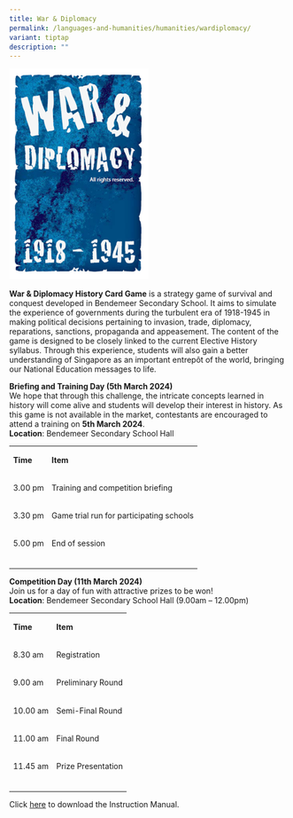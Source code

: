 ```yaml
---
title: War & Diplomacy
permalink: /languages-and-humanities/humanities/wardiplomacy/
variant: tiptap
description: ""
---
```

<p></p>
<div class="isomer-image-wrapper">
<img style="width: 50%;" height="auto" width="100%" alt="War and Diplomacy 1918 - 1945" src="/images/Departments/WarDiplomacy/WDImage.png">
</div>
<p><strong>War &amp; Diplomacy History Card Game</strong> is a strategy game
of survival and conquest developed in Bendemeer Secondary School. It aims
to simulate the experience of governments during the turbulent era of 1918-1945
in making political decisions pertaining to invasion, trade, diplomacy,
reparations, sanctions, propaganda and appeasement. The content of the
game is designed to be closely linked to the current Elective History syllabus.
Through this experience, students will also gain a better understanding
of Singapore as an important entrepôt of the world, bringing our National
Education messages to life.</p>
<p><strong>Briefing and Training Day (5th March 2024)</strong> 
<br>We hope that through this challenge, the intricate concepts learned in
history will come alive and students will develop their interest in history.
As this game is not available in the market, contestants are encouraged
to attend a training on <strong>5th March 2024</strong>.
<br><strong>Location</strong>: Bendemeer Secondary School Hall</p>
<table>
<tbody>
<tr>
<td rowspan="1" colspan="1">
<p><strong>Time</strong>
</p>
</td>
<td rowspan="1" colspan="1">
<p><strong>Item</strong>
</p>
</td>
</tr>
<tr>
<td rowspan="1" colspan="1">
<p>3.00 pm</p>
</td>
<td rowspan="1" colspan="1">
<p>Training and competition briefing</p>
</td>
</tr>
<tr>
<td rowspan="1" colspan="1">
<p>3.30 pm</p>
</td>
<td rowspan="1" colspan="1">
<p>Game trial run for participating schools</p>
</td>
</tr>
<tr>
<td rowspan="1" colspan="1">
<p>5.00 pm</p>
</td>
<td rowspan="1" colspan="1">
<p>End of session</p>
</td>
</tr>
<tr>
<td rowspan="1" colspan="1">
<p></p>
</td>
<td rowspan="1" colspan="1">
<p></p>
</td>
</tr>
</tbody>
</table>
<p><strong>Competition Day (11th March 2024)</strong> 
<br>Join us for a day of fun with attractive prizes to be won!
<br><strong>Location</strong>: Bendemeer Secondary School Hall (9.00am – 12.00pm)</p>
<table>
<tbody>
<tr>
<td rowspan="1" colspan="1">
<p><strong>Time</strong>
</p>
</td>
<td rowspan="1" colspan="1">
<p><strong>Item</strong>
</p>
</td>
</tr>
<tr>
<td rowspan="1" colspan="1">
<p>8.30 am</p>
</td>
<td rowspan="1" colspan="1">
<p>Registration</p>
</td>
</tr>
<tr>
<td rowspan="1" colspan="1">
<p>9.00 am</p>
</td>
<td rowspan="1" colspan="1">
<p>Preliminary Round</p>
</td>
</tr>
<tr>
<td rowspan="1" colspan="1">
<p>10.00 am</p>
</td>
<td rowspan="1" colspan="1">
<p>Semi-Final Round</p>
</td>
</tr>
<tr>
<td rowspan="1" colspan="1">
<p>11.00 am</p>
</td>
<td rowspan="1" colspan="1">
<p>Final Round</p>
</td>
</tr>
<tr>
<td rowspan="1" colspan="1">
<p>11.45 am</p>
</td>
<td rowspan="1" colspan="1">
<p>Prize Presentation</p>
</td>
</tr>
<tr>
<td rowspan="1" colspan="1">
<p></p>
</td>
<td rowspan="1" colspan="1">
<p></p>
</td>
</tr>
</tbody>
</table>
<p>Click <a href="/files/Departments/WarDiplomacy/wd_im2024.pdf" rel="noopener noreferrer nofollow" target="_blank">here</a> to
download the Instruction Manual.</p>